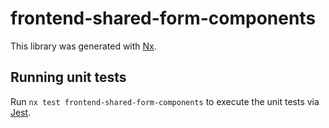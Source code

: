 # frontend-shared-form-components

This library was generated with [Nx](https://nx.dev).

## Running unit tests

Run `nx test frontend-shared-form-components` to execute the unit tests via [Jest](https://jestjs.io).
